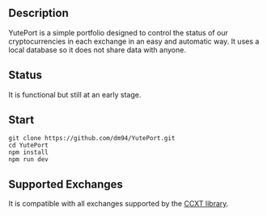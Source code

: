 ## Description

YutePort is a simple portfolio designed to control the status of our cryptocurrencies in each exchange in an easy and automatic way.
It uses a local database so it does not share data with anyone.

## Status

It is functional but still at an early stage.

## Start

```
git clone https://github.com/dm94/YutePort.git
cd YutePort
npm install
npm run dev
```

## Supported Exchanges

It is compatible with all exchanges supported by the [CCXT library](https://github.com/ccxt/ccxt).
